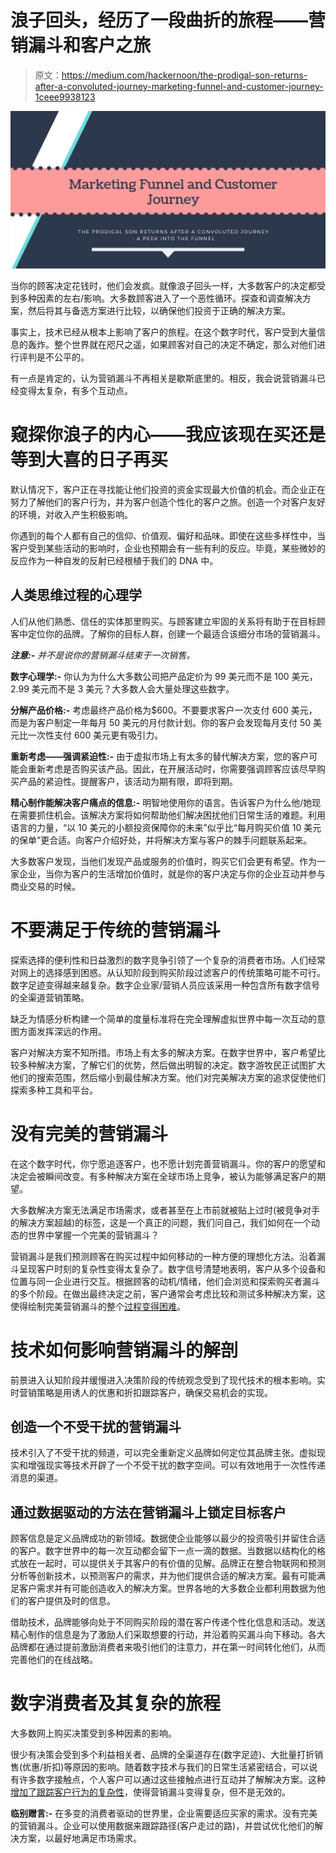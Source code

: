# 浪子回头，经历了一段曲折的旅程——营销漏斗和客户之旅

> 原文：<https://medium.com/hackernoon/the-prodigal-son-returns-after-a-convoluted-journey-marketing-funnel-and-customer-journey-1ceee9938123>

![](img/13bb401c9a19b0586a2794dfeef36a2d.png)

当你的顾客决定花钱时，他们会发疯。就像浪子回头一样，大多数客户的决定都受到多种因素的左右/影响。大多数顾客进入了一个恶性循环。探查和调查解决方案，然后将其与备选方案进行比较，以确保他们投资于正确的解决方案。

事实上，技术已经从根本上影响了客户的旅程。在这个数字时代，客户受到大量信息的轰炸。整个世界就在咫尺之遥，如果顾客对自己的决定不确定，那么对他们进行评判是不公平的。

有一点是肯定的，认为营销漏斗不再相关是歇斯底里的。相反，我会说营销漏斗已经变得太复杂，有多个互动点。

# **窥探你浪子的内心——我应该现在买还是等到大喜的日子再买**

默认情况下，客户正在寻找能让他们投资的资金实现最大价值的机会。而企业正在努力了解他们的客户行为，并为客户创造个性化的客户之旅。创造一个对客户友好的环境，对收入产生积极影响。

你遇到的每个人都有自己的信仰、价值观、偏好和品味。即使在这些多样性中，当客户受到某些活动的影响时，企业也预期会有一些有利的反应。毕竟，某些微妙的反应作为一种自发的反射已经根植于我们的 DNA 中。

## **人类思维过程的心理学**

人们从他们熟悉、信任的实体那里购买。与顾客建立牢固的关系将有助于在目标顾客中定位你的品牌。了解你的目标人群，创建一个最适合该细分市场的营销漏斗。

***注意:-*** *并不是说你的营销漏斗结束于一次销售。*

**数字心理学:-** 你认为为什么大多数公司把产品定价为 99 美元而不是 100 美元，2.99 美元而不是 3 美元？大多数人会大量处理这些数字。

**分解产品价格:-** 考虑最终产品价格为$600。不要要求客户一次支付 600 美元，而是为客户制定一年每月 50 美元的月付款计划。你的客户会发现每月支付 50 美元比一次性支付 600 美元更有吸引力。

**重新考虑——强调紧迫性:-** 由于虚拟市场上有太多的替代解决方案，您的客户可能会重新考虑是否购买该产品。因此，在开展活动时，你需要强调顾客应该尽早购买产品的紧迫性。提醒客户，该活动为期有限，即将到期。

**精心制作能解决客户痛点的信息:-** 明智地使用你的语言。告诉客户为什么他/她现在需要抓住机会。该解决方案将如何帮助他们解决困扰他们日常生活的难题。利用语言的力量，“以 10 美元的小额投资保障你的未来”似乎比“每月购买价值 10 美元的保单”更合适。向客户介绍好处，并将解决方案与客户的棘手问题联系起来。

大多数客户发现，当他们发现产品或服务的价值时，购买它们会更有希望。作为一家企业，当你为客户的生活增加价值时，就是你的客户决定与你的企业互动并参与商业交易的时候。

# **不要满足于传统的营销漏斗**

探索选择的便利性和日益激烈的数字竞争引领了一个复杂的消费者市场。人们经常对网上的选择感到困惑。从认知阶段到购买阶段过滤客户的传统策略可能不可行。数字足迹变得越来越复杂。数字企业家/营销人员应该采用一种包含所有数字信号的全渠道营销策略。

缺乏为情感分析构建一个简单的度量标准将在完全理解虚拟世界中每一次互动的意图方面发挥深远的作用。

客户对解决方案不知所措。市场上有太多的解决方案。在数字世界中，客户希望比较多种解决方案，了解它们的优势，然后做出明智的决定。数字游牧民正试图扩大他们的搜索范围，然后缩小到最佳解决方案。他们对完美解决方案的追求促使他们探索多种工具和平台。

# **没有完美的营销漏斗**

在这个数字时代，你宁愿追逐客户，也不愿计划完善营销漏斗。你的客户的愿望和决定会被瞬间改变。有多种解决方案在全球市场上竞争，被认为能够满足客户的期望。

大多数解决方案无法满足市场需求，或者甚至在上市前就被贴上过时(被竞争对手的解决方案超越)的标签，这是一个真正的问题，我们问自己，我们如何在一个动态的世界中掌握一个完美的营销漏斗？

营销漏斗是我们预测顾客在购买过程中如何移动的一种方便的理想化方法。沿着漏斗呈现客户时刻的复杂性变得太复杂了。数字信号清楚地表明，客户从多个设备和位置与同一企业进行交互。根据顾客的动机/情绪，他们会浏览和探索购买者漏斗的多个阶段。在做出最终决定之前，客户通常会考虑比较和测试多种解决方案，这使得绘制完美营销漏斗的整个[过程变得困难](https://hackernoon.com/why-you-must-be-constantly-changing-in-order-to-succeed-9972935a3af7)。

# **技术如何影响营销漏斗的解剖**

前景进入认知阶段并缓慢进入决策阶段的传统观念受到了现代技术的根本影响。实时营销策略是用诱人的优惠和折扣跟踪客户，确保交易机会的实现。

## **创造一个不受干扰的营销漏斗**

技术引入了不受干扰的频道，可以完全重新定义品牌如何定位其品牌主张。虚拟现实和增强现实等技术开辟了一个不受干扰的数字空间。可以有效地用于一次性传递消息的渠道。

## **通过数据驱动的方法在营销漏斗上锁定目标客户**

顾客信息是定义品牌成功的新领域。数据使企业能够以最少的投资吸引并留住合适的客户。数字世界中的每一次互动都会留下一点一滴的数据。当数据以结构化的格式放在一起时，可以提供关于其客户的有价值的见解。品牌正在整合物联网和预测分析等创新技术，以预测客户的需求，并为他们提供合适的解决方案。最有可能满足客户需求并有可能创造收入的解决方案。世界各地的大多数企业都利用数据为他们的客户提供及时的信息。

借助技术，品牌能够向处于不同购买阶段的潜在客户传递个性化信息和活动。发送精心制作的信息是为了激励人们采取想要的行动，并沿着购买漏斗向下移动。各大品牌都在通过提前激励消费者来吸引他们的注意力，并在第一时间转化他们，从而完善他们的在线战略。

# **数字消费者及其复杂的旅程**

大多数网上购买决策受到多种因素的影响。

很少有决策会受到多个利益相关者、品牌的全渠道存在(数字足迹)、大批量打折销售(优惠/折扣)等原因的影响。随着数字技术与我们的日常生活紧密结合，可以说有许多数字接触点，个人客户可以通过这些接触点进行互动并了解解决方案。这种[增加了跟踪客户行为的复杂性](https://hackernoon.com/whats-wrong-with-existing-marketing-automation-services-86713bb6ed6a)，使得营销漏斗变得复杂，但不是无效的。

**临别赠言:-** 在多变的消费者驱动的世界里，企业需要适应买家的需求。没有完美的营销漏斗。企业可以使用数据来跟踪路径(客户走过的路)，并尝试优化他们的解决方案，以最好地满足市场需求。